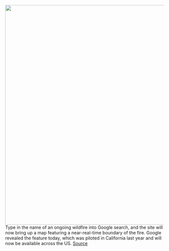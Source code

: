 <img src='https://cdn.vox-cdn.com/thumbor/547aLOYCNKaKhUfwJgx3LvHCe9k=/0x0:1921x1081/1200x800/filters:focal(808x388:1114x694)/cdn.vox-cdn.com/uploads/chorus_image/image/67231973/Wildfire_Mockup_Desktop_mobile_V2.0.png' width='700px' /><br/>
Type in the name of an ongoing wildfire into Google search, and the site will now bring up a map featuring a near-real-time boundary of the fire. Google revealed the feature today, which was piloted in California last year and will now be available across the US.
<a href='https://www.theverge.com/2020/8/20/21376343/google-maps-search-wildfire-boundaries-california'> Source <a/>